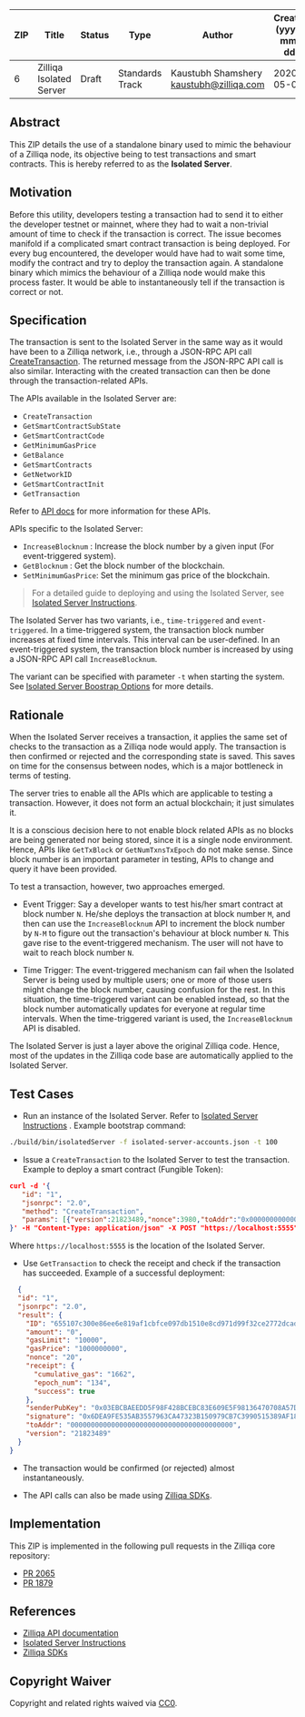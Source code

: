 |  ZIP | Title | Status| Type | Author | Created (yyyy-mm-dd) | Updated (yyyy-mm-dd)
|--|--|--|--| -- | -- | -- |
| 6  | Zilliqa Isolated Server | Draft | Standards Track  | Kaustubh Shamshery <kaustubh@zilliqa.com>| 2020-05-06 | 2020-05-06

## Abstract

This ZIP details the use of a standalone binary used to mimic the behaviour of a Zilliqa node, its objective being to test transactions and smart contracts. This is hereby referred to as the **Isolated Server**.

## Motivation

Before this utility, developers testing a transaction had to send it to either the developer testnet or mainnet, where they had to wait a non-trivial amount of time to check if the transaction is correct. The issue becomes manifold if a complicated smart contract transaction is
being deployed. For every bug encountered, the developer would have had to wait some time, modify the contract and try to deploy the transaction again. A standalone binary which mimics the behaviour of a Zilliqa node would make this process faster. It would be able to instantaneously tell if the transaction is correct or not.


## Specification

The transaction is sent to the Isolated Server in the same way as it would have been to a Zilliqa network, i.e., through a JSON-RPC API call [CreateTransaction](https://apidocs.zilliqa.com/#createtransaction). The returned message from the JSON-RPC API call is also similar. Interacting with the created transaction can then be done through the transaction-related APIs.

The APIs available in the Isolated Server are:

* `CreateTransaction` 
* `GetSmartContractSubState`
* `GetSmartContractCode`
* `GetMinimumGasPrice`
* `GetBalance`
* `GetSmartContracts` 
* `GetNetworkID` 
* `GetSmartContractInit` 
* `GetTransaction` 

Refer to [API docs](https://apidocs.zilliqa.com) for more information for these APIs.

APIs specific to the Isolated Server:

* `IncreaseBlocknum` : Increase the block number by a given input (For event-triggered system).
* `GetBlocknum` : Get the block number of the blockchain.
* `SetMinimumGasPrice`: Set the minimum gas price of the blockchain.

> For a detailed guide to deploying and using the Isolated Server, see [Isolated Server Instructions](https://github.com/Zilliqa/Zilliqa/blob/master/ISOLATED_SERVER_setup.md).

The Isolated Server has two variants, i.e., `time-triggered` and `event-triggered`.
In a time-triggered system, the transaction block number increases at fixed time intervals. This interval can be user-defined.
In an event-triggered system, the transaction block number is increased by using a JSON-RPC API call `IncreaseBlocknum`. 

The variant can be specified with parameter `-t` when starting the system. See [Isolated Server Boostrap Options](https://github.com/Zilliqa/Zilliqa/blob/master/ISOLATED_SERVER_setup.md#bootstrap-options) for more details.

## Rationale

When the Isolated Server receives a transaction, it applies the same set of checks to the transaction as a Zilliqa node would apply. The transaction is then confirmed or rejected and the corresponding state is saved. This saves on time for the consensus between nodes, which is a major bottleneck in terms of testing.

The server tries to enable all the APIs which are applicable to testing a transaction. However, it does not form an actual blockchain; it just simulates it.

It is a conscious decision here to not enable block related APIs as no blocks are being generated nor being stored, since it is a single node environment. Hence, APIs like `GetTxBlock` or `GetNumTxnsTxEpoch` do not make sense. Since block number is an important parameter in testing, APIs to change and query it have been provided.

To test a transaction, however, two approaches emerged.

* Event Trigger: Say a developer wants to test his/her smart contract at block number `N`. He/she deploys the transaction at block number `M`, and then can use the `IncreaseBlocknum` API to increment the block number by
`N-M` to figure out the transaction's behaviour at block number `N`. This gave rise to the event-triggered mechanism. The user will not have to wait to reach block number `N`.

* Time Trigger: The event-triggered mechanism can fail when the Isolated Server is being used by multiple users; one or more of those users might change the block number, causing confusion for the rest. In this situation, the time-triggered variant can be enabled instead, so that the block number automatically updates for everyone at regular time intervals. When the time-triggered variant is used, the `IncreaseBlocknum` API is disabled.

The Isolated Server is just a layer above the original Zilliqa code. Hence, most of the updates in the Zilliqa code base are automatically applied to the Isolated Server.


## Test Cases

- Run an instance of the Isolated Server. Refer to [Isolated Server Instructions](https://github.com/Zilliqa/Zilliqa/blob/master/ISOLATED_SERVER_setup.md)
. Example bootstrap command:

```bash 
./build/bin/isolatedServer -f isolated-server-accounts.json -t 100
```


- Issue a `CreateTransaction` to the Isolated Server to test the transaction. Example to deploy a smart contract (Fungible Token):

 ```json
curl -d '{
    "id": "1",
    "jsonrpc": "2.0",
    "method": "CreateTransaction",
    "params": [{"version":21823489,"nonce":3980,"toAddr":"0x0000000000000000000000000000000000000000","amount":"0","pubKey":"0246e7178dc8253201101e18fd6f6eb9972451d121fc57aa2a06dd5c111e58dc6a","gasPrice":"1000000000","gasLimit":"10000","code":"scilla_version 0\n\n(* This contract implements a fungible token interface a la ERC20.*)\n\n(***************************************************)\n(*               Associated library                *)\n(***************************************************)\nlibrary FungibleToken\n\nlet min_int =\n  fun (a : Uint128) =\u003e fun (b : Uint128) =\u003e\n  let alt = builtin lt a b in\n  match alt with\n  | True =\u003e\n    a\n  | False =\u003e\n    b\n  end\n\nlet le_int =\n  fun (a : Uint128) =\u003e fun (b : Uint128) =\u003e\n    let x = builtin lt a b in\n    match x with\n    | True =\u003e True\n    | False =\u003e\n      let y = builtin eq a b in\n      match y with\n      | True =\u003e True\n      | False =\u003e False\n      end\n    end\n\n\n(***************************************************)\n(*             The contract definition             *)\n(***************************************************)\n\ncontract FungibleToken\n(owner : ByStr20,\n total_tokens : Uint128,\n decimals : Uint32,\n name : String,\n symbol : String)\n\n(* Initial balance is not stated explicitly: it's initialized when creating the contract. *)\n\nfield balances : Map ByStr20 Uint128 =\n  let m = Emp ByStr20 Uint128 in\n    builtin put m owner total_tokens\nfield allowed : Map ByStr20 (Map ByStr20 Uint128) = Emp ByStr20 (Map ByStr20 Uint128)\n\ntransition BalanceOf (tokenOwner : ByStr20)\n  bal \u003c- balances[tokenOwner];\n  match bal with\n  | Some v =\u003e\n\te = {_eventname : \"BalanceOf\"; address : tokenOwner; balance : v};\n\tevent e\n  | None =\u003e\n\te = {_eventname : \"BalanceOf\"; address : tokenOwner; balance : Uint128 0};\n    event e\n  end\nend\n\ntransition TotalSupply ()\n  e = {_eventname : \"TotalSupply\"; caller : _sender; balance : total_tokens};\n  event e\nend\n\ntransition Transfer (to : ByStr20, tokens : Uint128)\n  bal \u003c- balances[_sender];\n  match bal with\n  | Some b =\u003e\n    can_do = le_int tokens b;\n    match can_do with\n    | True =\u003e\n      (* subtract tokens from _sender and add it to \"to\" *)\n      new_sender_bal = builtin sub b tokens;\n      balances[_sender] := new_sender_bal;\n\n      (* Adds tokens to \"to\" address *)\n      to_bal \u003c- balances[to];\n      new_to_bal = match to_bal with\n      | Some x =\u003e builtin add x tokens\n      | None =\u003e tokens\n      end;\n\n  \t  balances[to] := new_to_bal;\n      e = {_eventname : \"TransferSuccess\"; sender : _sender; recipient : to; amount : tokens};\n      event e\n    | False =\u003e\n      (* balance not sufficient. *)\n      e = {_eventname : \"TransferFailure\"; sender : _sender; recipient : to; amount : Uint128 0};\n      event e\n    end\n  | None =\u003e\n    (* no balance record, can't transfer *)\n  \te = {_eventname : \"TransferFailure\"; sender : _sender; recipient : to; amount : Uint128 0};\n    event e\n  end\nend\n\ntransition TransferFrom (from : ByStr20, to : ByStr20, tokens : Uint128)\n  bal \u003c- balances[from];\n  (* Check if _sender has been authorized by \"from\" *)\n  sender_allowed_from \u003c- allowed[from][_sender];\n  match bal with\n  | Some a =\u003e\n    match sender_allowed_from with\n    | Some b =\u003e\n        (* We can only transfer the minimum of available or authorized tokens *)\n        t = min_int a b;\n        can_do = le_int tokens t;\n        match can_do with\n        | True =\u003e\n            (* tokens is what we should subtract from \"from\" and add to \"to\" *)\n            new_from_bal = builtin sub a tokens;\n            balances[from] := new_from_bal;\n            to_bal \u003c- balances[to];\n            match to_bal with\n            | Some tb =\u003e\n                new_to_bal = builtin add tb tokens;\n                balances[to] := new_to_bal\n            | None =\u003e\n                (* \"to\" has no balance. So just set it to tokens *)\n                balances[to] := tokens\n            end;\n            (* reduce \"allowed\" by \"tokens\" *)\n            new_allowed = builtin sub b tokens;\n            allowed[from][_sender] := new_allowed;\n            e = {_eventname : \"TransferFromSuccess\"; sender : from; recipient : to; amount : tokens};\n            event e\n        | False =\u003e\n            e = {_eventname : \"TransferFromFailure\"; sender : from; recipient : to; amount : Uint128 0};\n            event e\n        end\n    | None =\u003e\n        e = {_eventname : \"TransferFromFailure\"; sender : from; recipient : to; amount : Uint128 0};\n        event e\n    end\n  | None =\u003e\n\te = {_eventname : \"TransferFromFailure\"; sender : from; recipient : to; amount : Uint128 0};\n\tevent e\n  end\nend\n\ntransition Approve (spender : ByStr20, tokens : Uint128)\n  allowed[_sender][spender] := tokens;\n  e = {_eventname : \"ApproveSuccess\"; approver : _sender; spender : spender; amount : tokens};\n  event e\nend\n\ntransition Allowance (tokenOwner : ByStr20, spender : ByStr20)\n  spender_allowance \u003c- allowed[tokenOwner][spender];\n  match spender_allowance with\n  | Some n =\u003e\n      e = {_eventname : \"Allowance\"; owner : tokenOwner; spender : spender; amount : n};\n      event e\n  | None =\u003e\n      e = {_eventname : \"Allowance\"; owner : tokenOwner; spender : spender; amount : Uint128 0};\n      event e\n  end\nend","data":"[{\"vname\":\"_scilla_version\",\"type\":\"Uint32\",\"value\":\"0\"},{\"vname\":\"owner\",\"type\":\"ByStr20\",\"value\":\"0x9bfec715a6bd658fcb62b0f8cc9bfa2ade71434a\"},{\"vname\":\"total_tokens\",\"type\":\"Uint128\",\"value\":\"1000000000\"},{\"vname\":\"decimals\",\"type\":\"Uint32\",\"value\":\"0\"},{\"vname\":\"name\",\"type\":\"String\",\"value\":\"BobCoin\"},{\"vname\":\"symbol\",\"type\":\"String\",\"value\":\"BOB\"}]","signature":"dea51a6af3300ec320a1c8152ddbdf90a71d88b769dafedeb738d5843016c6ce39cb9f10e563e658f520f5747b23d60af6ac15baad7655f7de0441fa338be501","priority":false}]
}' -H "Content-Type: application/json" -X POST "https://localhost:5555"

```

Where `https://localhost:5555` is the location of the Isolated Server.

- Use `GetTransaction` to check the receipt and check if the transaction has succeeded.
  Example of a successful deployment:
```json
  {
  "id": "1",
  "jsonrpc": "2.0",
  "result": {
    "ID": "655107c300e86ee6e819af1cbfce097db1510e8cd971d99f32ce2772dcad42f2",
    "amount": "0",
    "gasLimit": "10000",
    "gasPrice": "1000000000",
    "nonce": "20",
    "receipt": {
      "cumulative_gas": "1662",
      "epoch_num": "134",
      "success": true
    },
    "senderPubKey": "0x03EBCBAEEDD5F98F428BCEBC83E609E5F98136470708A57D61B71BF0B332200EEA",
    "signature": "0x6DEA9FE535AB3557963CA47323B150979CB7C3990515389AF18AFFDD1049ECF3C5AEB5107A64636A946E75219B9482AFE9C7E1D8E5C59D55A1A28A24C0B877B6",
    "toAddr": "0000000000000000000000000000000000000000",
    "version": "21823489"
  }
}

```

- The transaction would be confirmed (or rejected) almost instantaneously.

- The API calls can also be made using [Zilliqa SDKs](https://dev.zilliqa.com/docs/en/api-sdk).


## Implementation

This ZIP is implemented in the following pull requests in the Zilliqa core repository:
- [PR 2065](https://github.com/Zilliqa/Zilliqa/pull/2065)
- [PR 1879](https://github.com/Zilliqa/Zilliqa/pull/1987)

## References

- [Zilliqa API documentation](https://apidocs.zilliqa.com/)
- [Isolated Server Instructions](https://github.com/Zilliqa/Zilliqa/blob/master/ISOLATED_SERVER_setup.md)
- [Zilliqa SDKs](https://dev.zilliqa.com/docs/en/api-sdk)

## Copyright Waiver

Copyright and related rights waived via [CC0](https://creativecommons.org/publicdomain/zero/1.0/).
